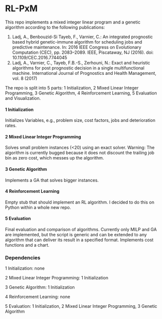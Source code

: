 # RL-PxM
This repo implements a mixed integer linear program and a genetic algorithm according to the following publications:
1.	Ladj, A., Benbouzid-Si Tayeb, F., Varnier, C.: An integrated prognostic based hybrid genetic-immune algorithm for scheduling jobs and predictive maintenance. In: 2016 IEEE Congress on Evolutionary Computation (CEC), pp. 2083–2089. IEEE, Piscataway, NJ (2016). doi: 10.1109/CEC.2016.7744045
2.	Ladj, A., Varnier, C., Tayeb, F.B.-S., Zerhouni, N.: Exact and heuristic algorithms for post prognostic decision in a single multifunctional machine. International Journal of Prognostics and Health Management, vol. 8 (2017)

The repo is split into 5 parts: 1 Initialization, 2 Mixed Linear Integer Programming, 3 Genetic Algorithm, 4 Reinforcement Learning, 5 Evaluation and Visualization. 
#### 1 Initialization
Initializes Variables, e.g., problem size, cost factors, jobs and deterioration rates.
#### 2 Mixed Linear Integer Programming
Solves small problem instances (<20) using an exact solver. Warning: The algorithm is currently bugged because it does not discount the trailing job bin as zero cost, which messes up the algorithm.
#### 3 Genetic Algorithm
Implements a GA that solves bigger instances.
#### 4 Reinforcement Learning
Empty stub that should implement an RL algorithm. I decided to do this on Python within a whole new repo.
#### 5 Evaluation
Final evaluation and comparison of algorithms. Currently only MILP and GA are implemented, but the script is generic and can be extended to any algorithm that can deliver its result in a specified format. Implements cost functions and a chart.

### Dependencies
1 Initialization: none

2 Mixed Linear Integer Programming: 1 Initialization

3 Genetic Algorithm: 1 Initialization

4 Reinforcement Learning: none

5 Evaluation: 1 Initialization, 2 Mixed Linear Integer Programming, 3 Genetic Algorithm
